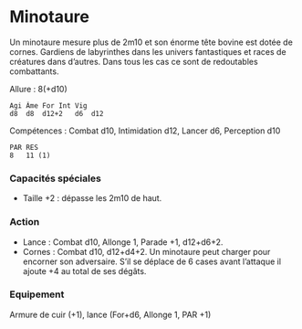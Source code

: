 
# Minotaure
Un minotaure mesure plus de 2m10 et son énorme tête bovine est dotée de cornes. Gardiens de labyrinthes dans les univers fantastiques et races de créatures dans d’autres. Dans tous les cas ce sont de redoutables combattants.

Allure : 8(+d10)
```
Agi	Âme	For	Int	Vig
d8	d8	d12+2	d6	d12
```
Compétences : Combat d10, Intimidation d12, Lancer d6, Perception d10
```
PAR	RES
8   11 (1)
```
### Capacités spéciales
- Taille +2 : dépasse les 2m10 de haut.
### Action
- Lance : Combat d10, Allonge 1, Parade +1, d12+d6+2.
- Cornes : Combat d10, d12+d4+2. Un minotaure peut charger pour encorner son adversaire. S’il se déplace de 6 cases avant l’attaque il ajoute +4 au total de ses dégâts.
### Equipement
Armure de cuir (+1), lance (For+d6, Allonge 1, PAR +1)
